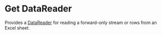 # Get DataReader

Provides a [DataReader](https://learn.microsoft.com/en-us/dotnet/api/system.data.idatareader) for reading a forward-only stream or rows from an Excel sheet.